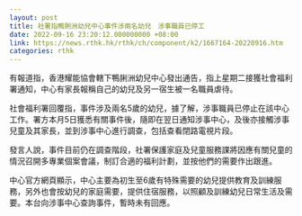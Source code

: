 ```yaml
---
layout: post
title: 社署指鴨脷洲幼兒中心事件涉兩名幼兒　涉事職員已停工
date: 2022-09-16 23:20:12.000000000 +08:00
link: https://news.rthk.hk/rthk/ch/component/k2/1667164-20220916.htm
categories: rthk
---
```


有報道指，香港耀能協會轄下鴨脷洲幼兒中心發出通告，指上星期二接獲社會福利署通知，中心有家長報稱自己的幼兒及另一宿生被一名職員虐待。

社會福利署回覆指，事件涉及兩名5歲的幼兒，據了解，涉事職員已停止在該中心工作。署方本月5日獲悉有關事件後，隨即在翌日通知涉事中心，及後亦接觸涉事兒童及其家長，並到涉事中心進行調查，包括查看閉路電視片段。

發言人說，事件目前仍在調查階段，社署保護家庭及兒童服務課將因應有關兒童的情況召開多專業個案會議，制訂合適的福利計劃，並按他們的需要作出跟進。

中心官方網頁顯示，中心主要為初生至6歲有特殊需要的幼兒提供教育及訓練服務，另外也會按幼兒的家庭需要，提供住宿服務，以照顧及訓練幼兒日常生活及需要。本台向涉事中心查詢事件，暫時未有回應。
